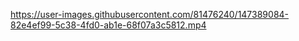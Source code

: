 

https://user-images.githubusercontent.com/81476240/147389084-82e4ef99-5c38-4fd0-ab1e-68f07a3c5812.mp4

